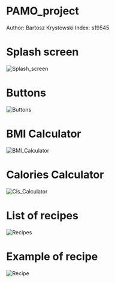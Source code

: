 # PAMO_project

Author: Bartosz Krystowski
Index: s19545

# Splash screen
![Splash_screen](https://github.com/Falron98/PAMO_project/blob/master/Splash_screen.png?raw=true)


# Buttons
![Buttons](https://github.com/Falron98/PAMO_project/blob/master/Buttons.png?raw=true)

# BMI Calculator
![BMI_Calculator](https://github.com/Falron98/PAMO_project/blob/master/BMI_calculator_example.png?raw=true)

# Calories Calculator
![Cls_Calculator](https://github.com/Falron98/PAMO_project/blob/master/Calories_calculator_example.png?raw=true)

# List of recipes
![Recipes](https://github.com/Falron98/PAMO_project/blob/master/Recipes_list_example.png?raw=true)

# Example of recipe
![Recipe](https://github.com/Falron98/PAMO_project/blob/master/Spaghetti_recipe_example.png?raw=true)
